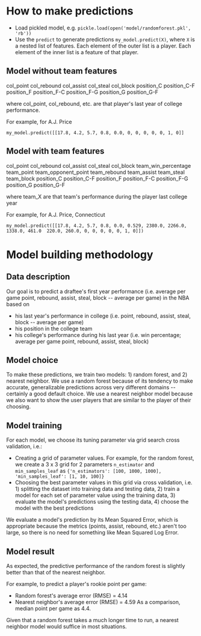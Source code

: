 # How to make predictions

- Load pickled model, e.g. `pickle.load(open('model/randomforest.pkl', 'rb'))`
- Use the `predict` to generate predictions `my_model.predict(X)`, where `X` is a nested list of features. Each element of the outer list is a player. Each element of the inner list is a feature of that player.

## Model without team features

col_point 	col_rebound 	col_assist 	col_steal 	col_block 	position_C 	position_C-F 	position_F 	position_F-C 	position_F-G 	position_G 	position_G-F

where col_point, col_rebound, etc. are that player's last year of college performance.

For example, for A.J. Price

`my_model.predict([[17.8, 4.2, 5.7, 0.8, 0.0, 0, 0, 0, 0, 0, 1, 0]]`

## Model with team features

col_point 	col_rebound 	col_assist 	col_steal 	col_block 	team_win_percentage 	team_point 	team_opponent_point 	team_rebound 	team_assist 	team_steal 	team_block 	position_C 	position_C-F 	position_F 	position_F-C 	position_F-G 	position_G 	position_G-F

where team_X are that team's performance during the player last college year

For example, for A.J. Price, Connecticut

`my_model.predict([[17.8, 4.2, 5.7, 0.8, 0.0, 0.529, 2380.0, 2266.0, 1338.0, 461.0 	220.0, 260.0, 0, 0, 0, 0, 0, 1, 0]])`

# Model building methodology

## Data description

Our goal is to predict a draftee's first year performance (i.e. average per game point, rebound, assist, steal, block -- average per game) in the NBA based on
- his last year's performance in college (i.e. point, rebound, assist, steal, block -- average per game)
- his position in the college team
- his college's performance during his last year (i.e. win percentage; average per game point, rebound, assist, steal, block)

## Model choice

To make these predictions, we train two models: 1) random forest, and 2) nearest neighbor. We use a random forest because of its tendency to make accurate, generalizable predictions across very different domains -- certainly a good default choice. We use a nearest neighbor model because we also want to show the user players that are similar to the player of their choosing.

## Model training

For each model, we choose its tuning parameter via grid search cross validation, i.e.:
- Creating a grid of parameter values. For example, for the random forest, we create a 3 x 3 grid for 2 parameters `n_estimator` and `min_samples_leaf` as `{'n_estimators': [100, 1000, 1000], 'min_samples_leaf': [1, 10, 100]}`
- Choosing the best parameter values in this grid via cross validation, i.e. 1) splitting the dataset into training data and testing data, 2) train a model for each set of parameter value using the training data, 3) evaluate the model's predictions using the testing data, 4) choose the model with the best predictions

We evaluate a model's prediction by its Mean Squared Error, which is appropriate because the metrics (points, assist, rebound, etc.) aren't too large, so there is no need for something like Mean Squared Log Error.

## Model result

As expected, the predictive performance of the random forest is slightly better than that of the nearest neighbor.

For example, to predict a player's rookie point per game:
- Random forest's average error (RMSE) = 4.14
- Nearest neighbor's average error (RMSE) = 4.59
As a comparison, median point per game as 4.4.

Given that a random forest takes a much longer time to run, a nearest neighbor model would suffice in most situations.
